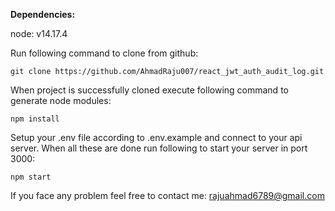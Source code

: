 <b>Dependencies:</b>

node: v14.17.4

Run following command to clone from github:

`git clone https://github.com/AhmadRaju007/react_jwt_auth_audit_log.git`

When project is successfully cloned execute following command to generate node modules:

`npm install`

Setup your .env file according to .env.example and connect to your api server.
When all these are done run following to start your server in port 3000:

`npm start`

If you face any problem feel free to contact me: rajuahmad6789@gmail.com

